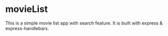 # movieList
This is a simple movie list app with search feature. 
It is built with express & express-handlebars.
